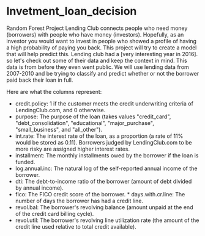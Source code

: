 # Invetment_loan_decision
Random Forest Project Lending Club connects people who need money (borrowers) with people who have money (investors). 
Hopefully, as an investor you would want to invest in people who showed a profile of having a high probability of paying you back.
This project will try to create a model that will help predict this. Lending club had a [very interesting year in 2016].
so let's check out some of their data and keep the context in mind.
This data is from before they even went public.
We will use lending data from 2007-2010 and be trying to classify and predict whether or not the borrower paid back their loan in full. 

Here are what the columns represent:  
* credit.policy: 1 if the customer meets the credit underwriting criteria of LendingClub.com, and 0 otherwise.
* purpose: The purpose of the loan (takes values "credit_card", "debt_consolidation", "educational", "major_purchase", "small_business", and "all_other").
* int.rate: The interest rate of the loan, as a proportion (a rate of 11% would be stored as 0.11). Borrowers judged by LendingClub.com to be more risky are assigned higher interest rates. 
* installment: The monthly installments owed by the borrower if the loan is funded.
* log.annual.inc: The natural log of the self-reported annual income of the borrower. 
* dti: The debt-to-income ratio of the borrower (amount of debt divided by annual income).
* fico: The FICO credit score of the borrower. * days.with.cr.line: The number of days the borrower has had a credit line. 
* revol.bal: The borrower's revolving balance (amount unpaid at the end of the credit card billing cycle).
* revol.util: The borrower's revolving line utilization rate (the amount of the credit line used relative to total credit available).
